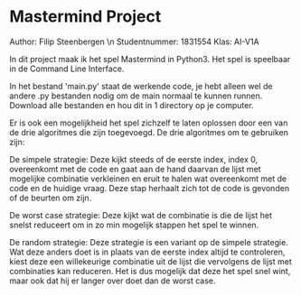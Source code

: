 # Mastermind Project

Author: Filip Steenbergen \n
Studentnummer: 1831554
Klas: AI-V1A

In dit project maak ik het spel Mastermind in Python3. Het spel is speelbaar in de Command Line Interface. 

In het bestand 'main.py' staat de werkende code, je hebt alleen wel de andere .py bestanden nodig om de main normaal te kunnen runnen. 
Download alle bestanden en hou dit in 1 directory op je computer. 

Er is ook een mogelijkheid het spel zichzelf te laten oplossen door een van de drie algoritmes die zijn toegevoegd.
De drie algoritmes om te gebruiken zijn:

De simpele strategie: Deze kijkt steeds of de eerste index, index 0, overeenkomt met de code en gaat aan de hand daarvan de lijst met mogelijke combinatie verkleinen en eruit te halen wat overeenkomt met de code en de huidige vraag. Deze stap herhaalt zich tot de code is gevonden of de beurten om zijn. 

De worst case strategie: Deze kijkt wat de combinatie is die de lijst het snelst reduceert om in zo min mogelijk stappen het spel te winnen. 

De random strategie: Deze strategie is een variant op de simpele strategie. Wat deze anders doet is in plaats van de eerste index altijd te controleren, kiest deze een willekeurige combinatie uit de lijst die vervolgens de lijst met combinaties kan reduceren. Het is dus mogelijk dat deze het spel snel wint, maar ook dat hij er langer over doet dan de worst case. 
